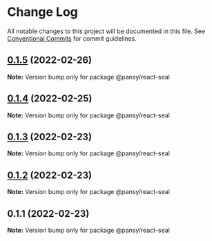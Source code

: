 # Change Log

All notable changes to this project will be documented in this file.
See [Conventional Commits](https://conventionalcommits.org) for commit guidelines.

## [0.1.5](https://github.com/pansyjs/seal/compare/@pansy/react-seal@0.1.4...@pansy/react-seal@0.1.5) (2022-02-26)

**Note:** Version bump only for package @pansy/react-seal





## [0.1.4](https://github.com/pansyjs/seal/compare/@pansy/react-seal@0.1.3...@pansy/react-seal@0.1.4) (2022-02-25)

**Note:** Version bump only for package @pansy/react-seal





## [0.1.3](https://github.com/pansyjs/seal/compare/@pansy/react-seal@0.1.2...@pansy/react-seal@0.1.3) (2022-02-23)

**Note:** Version bump only for package @pansy/react-seal





## [0.1.2](https://github.com/pansyjs/seal/compare/@pansy/react-seal@0.1.1...@pansy/react-seal@0.1.2) (2022-02-23)

**Note:** Version bump only for package @pansy/react-seal





## 0.1.1 (2022-02-23)

**Note:** Version bump only for package @pansy/react-seal
